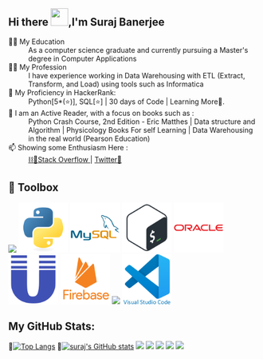 ## Hi there <img src="https://raw.githubusercontent.com/MartinHeinz/MartinHeinz/master/wave.gif" width="35px" height="35px">,I'm Suraj Banerjee

<dl><dt> 👨‍🎓 My Education </dt> <dd> As a computer science graduate and currently pursuing a Master's degree in Computer Applications</dd>
<dt> 👨‍💻 My Profession </dt> <dd> I have experience working in Data Warehousing with ETL (Extract, Transform, and Load) using tools such as Informatica <dd>
<dt>🌱 My Proficiency in HackerRank:</dt> <dd>Python[5*(⭐)], SQL[⭐] | 30 days of Code | Learning More🛒.</dd>
<dt>📒 I am an Active Reader, with a focus on books such as : </dt>
<dd> Python Crash Course, 2nd Edition - Eric Matthes | Data structure and Algorithm | Physicology Books For self Learning | Data Warehousing in the real world (Pearson Education) </dd>
 <dt> 📫 Showing some Enthusiasm Here :</dt> <dd><a href="https://stackoverflow.com/users/12947226/suraj-0o0"> ⛓🧱Stack Overflow </a>  |  <a href="https://twitter.com/Suraj_1m"> Twitter🐤 </a> </dd> </dl>
 
 ## 🧧 Toolbox 
 
<img src="https://www.vectorlogo.zone/logos/informatica/informatica-icon.svg" width="100px"> <img src="https://github.com/devicons/devicon/blob/2ae2a900d2f041da66e950e4d48052658d850630/icons/python/python-original.svg" width="100px" >  <img src="https://github.com/devicons/devicon/blob/2ae2a900d2f041da66e950e4d48052658d850630/icons/mysql/mysql-original-wordmark.svg" width="100px" > <img src="https://github.com/devicons/devicon/blob/2ae2a900d2f041da66e950e4d48052658d850630/icons/bash/bash-original.svg" width="100px" > <img src="https://github.com/devicons/devicon/blob/2ae2a900d2f041da66e950e4d48052658d850630/icons/oracle/oracle-original.svg" width="100px">
<img src="https://github.com/devicons/devicon/blob/2ae2a900d2f041da66e950e4d48052658d850630/icons/unix/unix-original.svg" width="100px">
<img src="https://github.com/devicons/devicon/blob/master/icons/firebase/firebase-plain-wordmark.svg" width="100px"> <img src="https://raw.githubusercontent.com/jmnote/z-icons/master/svg/git.svg" width="100px"> <img src="https://github.com/devicons/devicon/blob/1119b9f84c0290e0f0b38982099a2bd027a48bf1/icons/vscode/vscode-original-wordmark.svg" width="100px">

## My GitHub Stats:

🔐[![Top Langs](https://github-readme-stats.vercel.app/api/top-langs/?username=surajbanerjee&show_icons=true&theme=radical)](https://github.com/surajbanerjee/github-readme-stats)
🔐[![suraj's GitHub stats](https://github-readme-stats.vercel.app/api?username=surajbanerjee&show_icons=true&theme=radical)](https://github.com/surajbanerjee/github-readme-stats)
[![](https://raw.githubusercontent.com/vn7n24fzkq/github-profile-summary-cards-example/master/profile-summary-card-output/radical/0-profile-details.svg)](https://github.com/vn7n24fzkq/github-profile-summary-cards)
[![](https://raw.githubusercontent.com/vn7n24fzkq/github-profile-summary-cards-example/master/profile-summary-card-output/radical/1-repos-per-language.svg)](https://github.com/vn7n24fzkq/github-profile-summary-cards) [![](https://raw.githubusercontent.com/vn7n24fzkq/github-profile-summary-cards-example/master/profile-summary-card-output/radical/2-most-commit-language.svg)](https://github.com/vn7n24fzkq/github-profile-summary-cards)
[![](https://raw.githubusercontent.com/vn7n24fzkq/github-profile-summary-cards-example/master/profile-summary-card-output/radical/3-stats.svg)](https://github.com/vn7n24fzkq/github-profile-summary-cards) [![](https://raw.githubusercontent.com/vn7n24fzkq/github-profile-summary-cards-example/master/profile-summary-card-output/radical/4-productive-time.svg)](https://github.com/vn7n24fzkq/github-profile-summary-cards)
